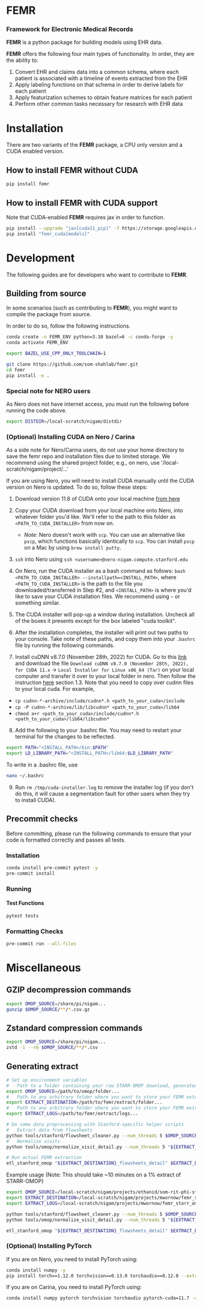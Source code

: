# FEMR
### Framework for Electronic Medical Records

**FEMR** is a python package for building models using EHR data.

**FEMR** offers the following four main types of functionality. In order, they are the ability to:
1. Convert EHR and claims data into a common schema, where each patient is associated with a timeline of events extracted from the EHR
2. Apply labeling functions on that schema in order to derive labels for each patient
3. Apply featurization schemes to obtain feature matrices for each patient
4. Perform other common tasks necessary for research with EHR data

# Installation

There are two variants of the **FEMR** package, a CPU only version and a CUDA enabled version.

## How to install **FEMR** without CUDA

```bash
pip install femr
```

## How to install **FEMR** with CUDA support

Note that CUDA-enabled **FEMR** requires jax in order to function.

```bash
pip install --upgrade "jax[cuda11_pip]" -f https://storage.googleapis.com/jax-releases/jax_cuda_releases.html
pip install "femr_cuda[models]"
```

# Development

The following guides are for developers who want to contribute to **FEMR**.

## Building from source

In some scenarios (such as contributing to **FEMR**), you might want to compile the package from source.

In order to do so, follow the following instructions.

```bash
conda create -n FEMR_ENV python=3.10 bazel=6 -c conda-forge -y
conda activate FEMR_ENV

export BAZEL_USE_CPP_ONLY_TOOLCHAIN=1

git clone https://github.com/som-shahlab/femr.git
cd femr
pip install -e .
```

### Special note for NERO users

As Nero does not have internet access, you must run the following before running the code above.

```bash
export DISTDIR=/local-scratch/nigam/distdir
```


### (Optional) Installing CUDA on Nero / Carina

As a side note for Nero/Carina users, do not use your home directory to save the femr repo and installation files due to limited storage. We recommend using the shared project folder, e.g., on nero, use '/local-scratch/nigam/project/...'

If you are using Nero, you will need to install CUDA manually until the CUDA version on Nero is updated. To do so, follow these steps:

1. Download version 11.8 of CUDA onto your local machine [from here](https://developer.nvidia.com/cuda-11-8-0-download-archive?target_os=Linux&target_arch=x86_64&Distribution=Ubuntu&target_version=18.04&target_type=runfile_local)
2. Copy your CUDA download from your local machine onto Nero, into whatever folder you'd like. We'll refer to the path to this folder as `<PATH_TO_CUDA_INSTALLER>` from now on.
    - *Note:* Nero doesn't work with `scp`. You can use an alternative like `pscp`, which functions basically identically to `scp`. You can install `pscp` on a Mac by using `brew install putty`.
3. `ssh` into Nero using `ssh <username>@nero-nigam.compute.stanford.edu`
4. On Nero, run the CUDA installer as a bash command as follows: `bash <PATH_TO_CUDA_INSTALLER> --installpath=<INSTALL_PATH>`, where `<PATH_TO_CUDA_INSTALLER>` is the path to the file you downloaded/transferred in Step #2, and `<INSTALL_PATH>` is where you'd like to save your CUDA installation files. We recommend using `~` or something similar.
5. The CUDA installer will pop-up a window during installation. Uncheck all of the boxes it presents except for the box labeled "cuda toolkit".
6. After the installation completes, the installer will print out two paths to your console. Take note of these paths, and copy them into your `.bashrc` file by running the following commands.

7. Install cuDNN v8.7.0 (November 28th, 2022) for CUDA. Go to this [link](https://developer.nvidia.com/rdp/cudnn-archive) and download the file
`Download cuDNN v8.7.0 (November 28th, 2022), for CUDA 11.x` -> `Local Installer for Linux x86_64 (Tar)` on your local computer and transfer it
over to your local folder in nero. Then follow the instruction [here](https://docs.nvidia.com/deeplearning/cudnn/install-guide/index.html)
section 1.3. Note that you need to copy over cudnn files to your local cuda. For example,

- `cp cudnn-*-archive/include/cudnn*.h <path_to_your_cuda>/include`
- `cp -P cudnn-*-archive/lib/libcudnn* <path_to_your_cuda>/lib64`
- `chmod a+r <path_to_your_cuda>/include/cudnn*.h <path_to_your_cuda>/lib64/libcudnn*`

8. Add the following to your .bashrc file. You may need to restart your terminal for the changes to be reflected.

```bash
export PATH="<INSTALL_PATH>/bin:$PATH"
export LD_LIBRARY_PATH="<INSTALL_PATH>/lib64:$LD_LIBRARY_PATH"
```

To write in a .bashrc file, use
```bash
nano ~/.bashrc
```

9. Run `rm /tmp/cuda-installer.log` to remove the installer log (if you don't do this, it will cause a segmentation fault for other users when they try to install CUDA).


## Precommit checks

Before committing, please run the following commands to ensure that your code is formatted correctly and passes all tests.

### Installation
```bash
conda install pre-commit pytest -y
pre-commit install
```

### Running

#### Test Functions

```bash
pytest tests
```

### Formatting Checks

```bash
pre-commit run --all-files
```

# Miscellaneous

## GZIP decompression commands
```bash
export OMOP_SOURCE=/share/pi/nigam...
gunzip $OMOP_SOURCE/**/*.csv.gz
```

## Zstandard compression commands
```bash
export OMOP_SOURCE=/share/pi/nigam...
zstd -1 --rm $OMOP_SOURCE/**/*.csv
```

## Generating extract

```bash
# Set up environment variables
#   Path to a folder containing your raw STARR-OMOP download, generated via `tools.stanford.download_bigquery.py`
export OMOP_SOURCE=/path/to/omop/folder...
#   Path to any arbitrary folder where you want to store your FEMR extract
export EXTRACT_DESTINATION=/path/to/femr/extract/folder...
#   Path to any arbitrary folder where you want to store your FEMR extract logs
export EXTRACT_LOGS=/path/to/femr/extract/logs...

# Do some data preprocessing with Stanford-specific helper scripts
#   Extract data from flowsheets
python tools/stanford/flowsheet_cleaner.py --num_threads 5 $OMOP_SOURCE "${EXTRACT_DESTINATION}_flowsheets"
#   Normalize visits
python tools/omop/normalize_visit_detail.py --num_threads 5 "${EXTRACT_DESTINATION}_flowsheets" "${EXTRACT_DESTINATION}_flowsheets_detail"

# Run actual FEMR extraction
etl_stanford_omop "${EXTRACT_DESTINATION}_flowsheets_detail" $EXTRACT_DESTINATION $EXTRACT_LOGS --num_threads 10
```

Example usage (Note: This should take ~10 minutes on a 1% extract of STARR-OMOP)

```bash
export OMOP_SOURCE=/local-scratch/nigam/projects/ethanid/som-rit-phi-starr-prod.starr_omop_cdm5_deid_1pcent_2022_11_09
export EXTRACT_DESTINATION=/local-scratch/nigam/projects/mwornow/femr_starr_omop_cdm5_deid_1pcent_2022_11_09
export EXTRACT_LOGS=/local-scratch/nigam/projects/mwornow/femr_starr_omop_cdm5_deid_1pcent_2022_11_09_logs

python tools/stanford/flowsheet_cleaner.py --num_threads 5 $OMOP_SOURCE "${EXTRACT_DESTINATION}_flowsheets"
python tools/omop/normalize_visit_detail.py --num_threads 5 "${EXTRACT_DESTINATION}_flowsheets" "${EXTRACT_DESTINATION}_flowsheets_detail"

etl_stanford_omop "${EXTRACT_DESTINATION}_flowsheets_detail" $EXTRACT_DESTINATION $EXTRACT_LOGS --num_threads 10
```

### (Optional) Installing PyTorch

If you are on Nero, you need to install PyTorch using:

```bash
conda install numpy -y
pip install torch==1.12.0 torchvision==0.13.0 torchaudio==0.12.0 --extra-index-url https://download.pytorch.org/whl/cu111
```

If you are on Carina, you need to install PyTorch using:

```bash
conda install numpy pytorch torchvision torchaudio pytorch-cuda=11.7 -c pytorch -c nvidia -y
```
